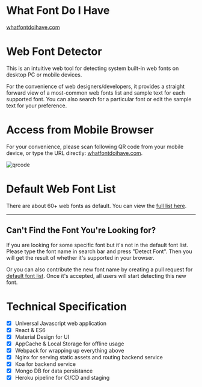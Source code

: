 What Font Do I Have
====

[whatfontdoihave.com](http://whatfontdoihave.com)



Web Font Detector
====

This is an intuitive web tool for detecting system built-in web fonts on desktop PC or mobile devices.

For the convenience of web designers/developers, it provides a straight forward view of a most-common web fonts list and sample text for each supported font. You can also search for a particular font or edit the sample text for your preference. 



Access from Mobile Browser
====

For your convenience, please scan following QR code from your mobile device, or type the URL directly: [whatfontdoihave.com](http://whatfontdoihave.com).

![qrcode](https://user-images.githubusercontent.com/85134/27907833-ca3e9a40-627b-11e7-8ac5-1c3cd562982f.png)



Default Web Font List
====

There are about 60+ web fonts as default. You can view the [full list here](https://github.com/AndreLion/whatfontdoihave.com/blob/master/fonts.js).

---

## Can't Find the Font You're Looking for?

If you are looking for some specific font but it's not in the default font list. Please type the font name in search bar and press "Detect Font". Then you will get the result of whether it's supported in your browser.

Or you can also contribute the new font name by creating a pull request for [default font list](https://github.com/AndreLion/whatfontdoihave.com/blob/master/fonts.js). Once it's accepted, all users will start detecting this new font. 



Technical Specification
====

- [x] Universal Javascript web application 
- [x] React & ES6
- [x] Material Design for UI
- [x] AppCache & Local Storage for offline usage 
- [x] Webpack for wrapping up everything above
- [x] Nginx for serving static assets and routing backend service
- [x] Koa for backend service
- [x] Mongo DB for data persistance
- [x] Heroku pipeline for CI/CD and staging
